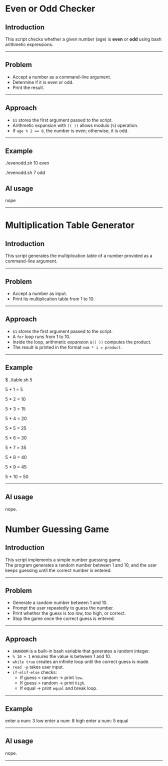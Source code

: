#  Even or Odd Checker

## Introduction
This script checks whether a given number (age) is **even** or **odd** using bash arithmetic expressions.  

---

## Problem
- Accept a number as a command-line argument.  
- Determine if it is even or odd.  
- Print the result.  

---

## Approach
- `$1` stores the first argument passed to the script.  
- Arithmetic expansion with `(( ))` allows modulo (`%`) operation.  
- If `age % 2 == 0`, the number is even; otherwise, it is odd.  

---
## Example
 ./evenodd.sh 10
even

 ./evenodd.sh 7
odd

## AI usage
nope

---

#  Multiplication Table Generator

## Introduction
This script generates the multiplication table of a number provided as a command-line argument.  

---

## Problem
- Accept a number as input.  
- Print its multiplication table from 1 to 10.  

---

## Approach
- `$1` stores the first argument passed to the script.  
- A `for` loop runs from 1 to 10.  
- Inside the loop, arithmetic expansion `$(( ))` computes the product.  
- The result is printed in the format `num * i = product`.  

---
## Example

$ ./table.sh 5

5 * 1 = 5

5 * 2 = 10

5 * 3 = 15

5 * 4 = 20

5 * 5 = 25


5 * 6 = 30

5 * 7 = 35

5 * 8 = 40

5 * 9 = 45

5 * 10 = 50

---
 ## AI usage
 nope.

 #  Number Guessing Game

## Introduction
This script implements a simple number guessing game.  
The program generates a random number between 1 and 10, and the user keeps guessing until the correct number is entered.  

---

## Problem
- Generate a random number between 1 and 10.  
- Prompt the user repeatedly to guess the number.  
- Print whether the guess is too low, too high, or correct.  
- Stop the game once the correct guess is entered.  

---

## Approach
- `$RANDOM` is a built-in bash variable that generates a random integer.  
- `% 10 + 1` ensures the value is between 1 and 10.  
- `while true` creates an infinite loop until the correct guess is made.  
- `read -p` takes user input.  
- `if-elif-else` checks:  
  - If guess < random → print `low`.  
  - If guess > random → print `high`.  
  - If equal → print `equal` and break loop.  

---
## Example
enter a num: 3
low
enter a num: 8
high
enter a num: 5
equal

---
## AI usage
nope.

---



